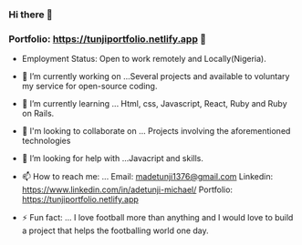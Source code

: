### Hi there 👋
### Portfolio: https://tunjiportfolio.netlify.app 👨



- Employment Status: Open to work remotely and Locally(Nigeria).

- 🔭 I’m currently working on ...Several projects and available to voluntary my service for open-source coding.
- 🌱 I’m currently learning ... Html, css, Javascript, React, Ruby and Ruby on Rails.
- 👯 I'm looking to collaborate on ... Projects involving the aforementioned technologies
- 🤔 I’m looking for help with ...Javacript and skills.
- 📫 How to reach me: ... Email: madetunji1376@gmail.com Linkedin: https://www.linkedin.com/in/adetunji-michael/ Portfolio: https://tunjiportfolio.netlify.app
- ⚡ Fun fact: ... I love football more than anything and I would love to build a project that helps the footballing world one day.
